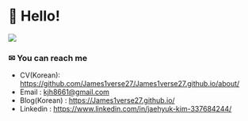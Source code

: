 # 👋 Hello!

<img src="https://raw.githubusercontent.com/James1verse27/James1verse27.github.io/main/assets/icons/favicon.ico">

### ✉ You can reach me

- CV(Korean): https://github.com/James1verse27/James1verse27.github.io/about/
- Email : kjh8661@gmail.com
- Blog(Korean) : https://James1verse27.github.io/
- Linkedin : https://www.linkedin.com/in/jaehyuk-kim-337684244/

